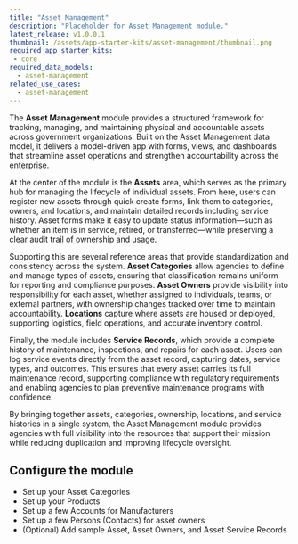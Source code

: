 ```yaml
---
title: "Asset Management"
description: "Placeholder for Asset Management module."
latest_release: v1.0.0.1
thumbnail: /assets/app-starter-kits/asset-management/thumbnail.png
required_app_starter_kits:
 - core
required_data_models:
  - asset-management
related_use_cases:
  - asset-management
---
```


The **Asset Management** module provides a structured framework for tracking, managing, and maintaining physical and accountable assets across government organizations. Built on the Asset Management data model, it delivers a model-driven app with forms, views, and dashboards that streamline asset operations and strengthen accountability across the enterprise.

At the center of the module is the **Assets** area, which serves as the primary hub for managing the lifecycle of individual assets. From here, users can register new assets through quick create forms, link them to categories, owners, and locations, and maintain detailed records including service history. Asset forms make it easy to update status information—such as whether an item is in service, retired, or transferred—while preserving a clear audit trail of ownership and usage.

Supporting this are several reference areas that provide standardization and consistency across the system. **Asset Categories** allow agencies to define and manage types of assets, ensuring that classification remains uniform for reporting and compliance purposes. **Asset Owners** provide visibility into responsibility for each asset, whether assigned to individuals, teams, or external partners, with ownership changes tracked over time to maintain accountability. **Locations** capture where assets are housed or deployed, supporting logistics, field operations, and accurate inventory control.

Finally, the module includes **Service Records**, which provide a complete history of maintenance, inspections, and repairs for each asset. Users can log service events directly from the asset record, capturing dates, service types, and outcomes. This ensures that every asset carries its full maintenance record, supporting compliance with regulatory requirements and enabling agencies to plan preventive maintenance programs with confidence.

By bringing together assets, categories, ownership, locations, and service histories in a single system, the Asset Management module provides agencies with full visibility into the resources that support their mission while reducing duplication and improving lifecycle oversight.

## Configure the module

- Set up your Asset Categories
- Set up your Products
- Set up a few Accounts for Manufacturers
- Set up a few Persons (Contacts) for asset owners
- (Optional) Add sample Asset, Asset Owners, and Asset Service Records

